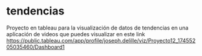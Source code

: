 # tendencias
Proyecto en tableau para la visualización de datos de tendencias en una aplicación de videos que puedes visualizar en este link https://public.tableau.com/app/profile/joseph.delille/viz/Proyecto12_17455205035460/Dashboard1
